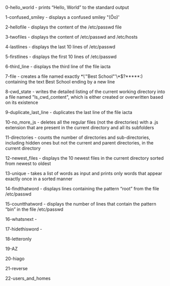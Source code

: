 0-hello_world - prints “Hello, World” to the standard output
 
1-confused_smiley - displays a confused smiley "(Ôo)'

2-hellofile - displays the content of the /etc/passwd file

3-twofiles - displays the content of /etc/passwd and /etc/hosts

4-lastlines - displays the last 10 lines of /etc/passwd

5-firstlines - displays the first 10 lines of /etc/passwd

6-third_line - displays the third line of the file iacta

7-file -  creates a file named exactly \*\\'"Best School"\'\\*$\?\*\*\*\*\*:) containing the text Best School ending by a new line

8-cwd_state - writes the detailed listing of the current working directory into a file named "ls_cwd_content", which is either created or overwritten based on its existence

9-duplicate_last_line - duplicates the last line of the file iacta

10-no_more_js - deletes all the regular files (not the directories) with a .js extension that are present in the current directory and all its subfolders

11-directories - counts the number of directories and sub-directories, including hidden ones but not the current and parent directories, in the current directory

12-newest_files - displays the 10 newest files in the current directory sorted from newest to oldest

13-unique - takes a list of words as input and prints only words that appear exactly once in a sorted manner

14-findthatword - displays lines containing the pattern “root” from the file /etc/passwd

15-countthatword - displays the number of lines that contain the pattern “bin” in the file /etc/passwd

16-whatsnext - 

17-hidethisword - 

18-letteronly 

19-AZ 

20-hiago 

21-reverse 

22-users_and_homes

